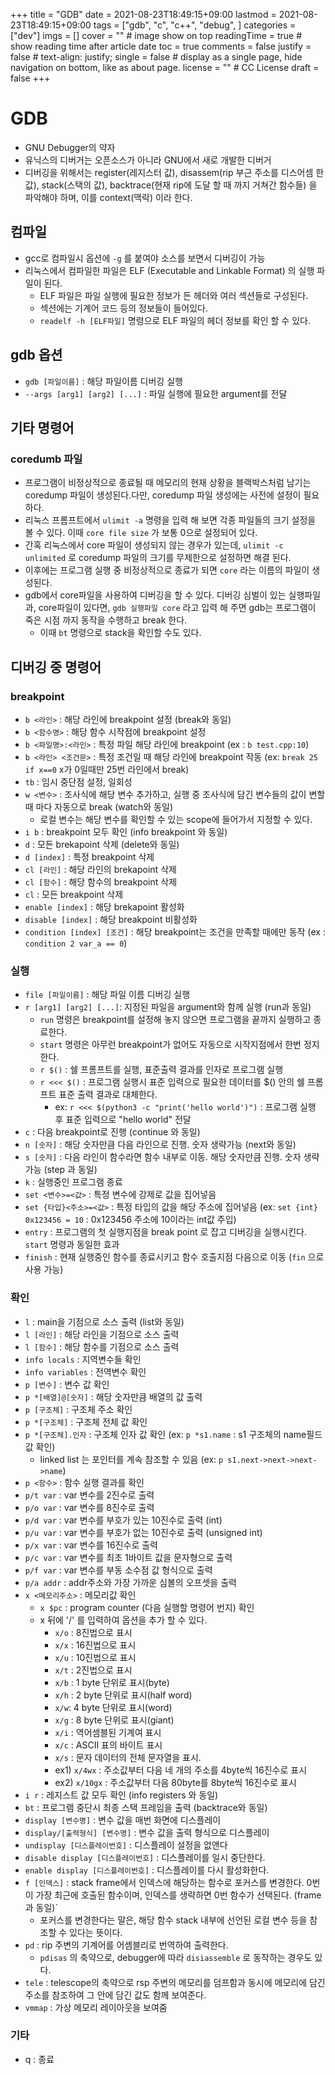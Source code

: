 +++
title = "GDB"
date = 2021-08-23T18:49:15+09:00
lastmod = 2021-08-23T18:49:15+09:00
tags = ["gdb", "c", "c++", "debug", ]
categories = ["dev"]
imgs = []
cover = ""  # image show on top
readingTime = true  # show reading time after article date
toc = true
comments = false
justify = false  # text-align: justify;
single = false  # display as a single page, hide navigation on bottom, like as about page.
license = ""  # CC License
draft = false
+++
# GDB
- GNU Debugger의 약자
- 유닉스의 디버거는 오픈소스가 아니라 GNU에서 새로 개발한 디버거
- 디버깅을 위해서는 register(레지스터 값), disassem(rip 부근 주소를 디스어셈 한 값), stack(스택의 값), backtrace(현재 rip에 도달 할 때 까지 거쳐간 함수들) 을 파악해야 하며, 이를 context(맥락) 이라 한다.
## 컴파일
- gcc로 컴파일시 옵션에 `-g` 를 붙여야 소스를 보면서 디버깅이 가능
- 리눅스에서 컴파일한 파일은 ELF (Executable and Linkable Format) 의 실행 파일이 된다.
  - ELF 파일은 파일 실행에 필요한 정보가 든 헤더와 여러 섹션들로 구성된다.
  - 섹션에는 기계어 코드 등의 정보들이 들어있다. 
  - `readelf -h [ELF파일]` 명령으로 ELF 파일의 헤더 정보를 확인 할 수 있다.
 
## gdb 옵션
- `gdb [파일이름]` : 해당 파일이름 디버깅 실행
- `--args [arg1] [arg2] [...]` : 파일 실행에 필요한 argument를 전달

## 기타 명령어

### coredumb 파일

- 프로그램이 비정상적으로 종료될 때 메모리의 현재 상황을 블랙박스처럼 남기는 coredump 파일이 생성된다.다만, coredump 파일 생성에는 사전에 설정이 필요하다. 
- 리눅스 프롬프트에서 `ulimit -a` 명령을 입력 해 보면 각종 파일들의 크기 설정을 볼 수 있다. 이때 `core file size` 가 보통 0으로 설정되어 있다. 
- 간혹 리눅스에서 core 파일이 생성되지 않는 경우가 있는데, `ulimit -c unlimited` 로 coredump 파일의 크기를 무제한으로 설정하면 해결 된다.
- 이후에는 프로그램 실행 중 비정상적으로 종료가 되면 `core` 라는 이름의 파일이 생성된다. 
- gdb에서 core파일을 사용하여 디버깅을 할 수 있다. 디버깅 심벌이 있는 실행파일과, core파일이 있다면, `gdb 실행파일 core` 라고 입력 해 주면 gdb는 프로그램이 죽은 시점 까지 동작을 수행하고 break 한다. 
  - 이때 `bt` 명령으로 stack을 확인할 수도 있다.

## 디버깅 중 명령어

### breakpoint
- `b <라인>` : 해당 라인에 breakpoint 설정 (break와 동일)
- `b <함수명>` : 해당 함수 시작점에 breakpoint 설정
- `b <파일명>:<라인>` : 특정 파일 해당 라인에 breakpoint (ex : `b test.cpp:10`)
- `b <라인> <조건문>` : 특정 조건일 때 해당 라인에 breakpoint 작동 (ex: `break 25 if x==0` x가 0일때만 25번 라인에서 break)
- `tb` : 임시 중단점 설정, 일회성
- `w <변수>` : 조사식에 해당 변수 추가하고, 실행 중 조사식에 담긴 변수들의 값이 변할 때 마다 자동으로 break (watch와 동일)
  - 로컬 변수는 해당 변수를 확인할 수 있는 scope에 들어가서 지정할 수 있다.
- `i b` : breakpoint 모두 확인 (info breakpoint 와 동일) 
- `d` : 모든 brekapoint 삭제 (delete와 동일)
- `d [index]` : 특정 breakpoint 삭제
- `cl [라인]` : 해당 라인의 brekapoint 삭제
- `cl [함수]` : 해당 함수의 breakpoint 삭제
- `cl` : 모든 breakpoint 삭제
- `enable [index]` : 해당 brekapoint 활성화
- `disable [index]` : 해당 breakpoint 비활성화
- `condition [index] [조건]` : 해당 breakpoint는 조건을 만족할 때에만 동작 (ex : `condition 2 var_a == 0`)

### 실행
- `file [파일이름]` : 해당 파일 이름 디버깅 실행
- `r [arg1] [arg2] [...]`: 지정된 파일을 argument와 함께 실행 (run과 동일)
  - `run` 명령은 breakpoint를 설정해 놓지 않으면 프로그램을 끝까지 실행하고 종료한다. 
  - `start` 명령은 아무런 breakpoint가 없어도 자동으로 시작지점에서 한번 정지한다.
  - `r $()` : 쉘 프롬프트를 실행, 표준출력 결과를 인자로 프로그램 실행
  - `r <<< $()` : 프로그램 실행시 표준 입력으로 필요한 데이터를 $() 안의 쉘 프롬프트 표준 출력 결과로 대체한다.
    - ex: `r <<< $(python3 -c "print('hello world')")` : 프로그램 실행 후 표준 입력으로 "hello world" 전달
- `c` : 다음 breakpoint로 진행 (continue 와 동일)
- `n [숫자]` : 해당 숫자만큼 다음 라인으로 진행. 숫자 생략가능 (next와 동일)
- `s [숫자]` : 다음 라인이 함수라면 함수 내부로 이동. 해당 숫자만큼 진행. 숫자 생략 가능 (step 과 동일)
- `k` : 실행중인 프로그램 종료
- `set <변수>=<값>` : 특정 변수에 강제로 값을 집어넣음
- `set {타입}<주소>=<값>` : 특정 타입의 값을 해당 주소에 집어넣음 (ex: `set {int} 0x123456 = 10` : 0x123456 주소에 10이라는 int값 주입)
- `entry` : 프로그램의 첫 실행지점을 break point 로 잡고 디버깅을 실행시킨다. `start` 명령과 동일한 효과
- `finish` : 현재 실행중인 함수를 종료시키고 함수 호출지점 다음으로 이동 (`fin` 으로 사용 가능)

### 확인
- `l` : main을 기점으로 소스 출력 (list와 동일)
- `l [라인]` : 해당 라인을 기점으로 소스 출력
- `l [함수]` : 해당 함수를 기점으로 소스 출력
- `info locals` : 지역변수들 확인
- `info variables` : 전역변수 확인
- `p [변수]` : 변수 값 확인
- `p *[배열]@[숫자]` : 해당 숫자만큼 배열의 값 출력
- `p [구조체]` : 구조체 주소 확인
- `p *[구조체]` : 구조체 전체 값 확인
- `p *[구조체].인자` : 구조체 인자 값 확인 (ex: `p *s1.name` : s1 구조체의 name필드 값 확인)
  - linked list 는 포인터를 계속 참조할 수 있음 (ex: `p s1.next->next->next->name`)
- `p <함수>` : 함수 실행 결과를 확인
 - `p/t var` : var 변수를 2진수로 출력
 - `p/o var` : var 변수를 8진수로 출력
 - `p/d var` : var 변수를 부호가 있는 10진수로 출력 (int)
 - `p/u var` : var 변수를 부호가 없는 10진수로 출력 (unsigned int)
 - `p/x var` : var 변수를 16진수로 출력
 - `p/c var` : var 변수를 최초 1바이트 값을 문자형으로 출력
 - `p/f var` : var 변수를 부동 소수점 값 형식으로 출력
 - `p/a addr` : addr주소와 가장 가까운 심볼의 오프셋을 출력
- `x <메모리주소>` : 메모리값 확인
  - `x $pc` : program counter (다음 실행할 명령어 번지) 확인
  - x 뒤에 '/' 를 입력하여 옵션을 추가 할 수 있다.
    - `x/o` : 8진법으로 표시
    - `x/x` : 16진법으로 표시
    - `x/u` : 10진법으로 표시
    - `x/t` : 2진법으로 표시
    - `x/b` : 1 byte 단위로 표시(byte)
    - `x/h` : 2 byte 단위로 표시(half word)
    - `x/w`: 4 byte 단위로 표시(word) 
    - `x/g` : 8 byte 단위로 표시(giant)
    - `x/i` : 역어셈블된 기계여 표시
    - `x/c` : ASCII 표의 바이트 표시
    - `x/s` : 문자 데이터의 전체 문자열을 표시.
    - ex1) `x/4wx` : 주소값부터 다음 네 개의 주소를 4byte씩 16진수로 표시
    - ex2) `x/10gx` : 주소값부터 다음 80byte를 8byte씩 16진수로 표시
- `i r` : 레지스트 값 모두 확인 (info registers 와 동일)
- `bt` : 프로그램 중단시 최종 스택 프레임을 출력 (backtrace와 동일)
- `display [변수명]`  : 변수 값을 매번 화면에 디스플레이
- `display/[출력형식] [변수명]` : 변수 값을 출력 형식으로 디스플레이
- `undisplay [디스플레이번호]` : 디스플레이 설정을 없앤다
- `disable display [디스플레이번호]` : 디스플레이를 일시 중단한다.
- `enable display [디스플레이번호]` : 디스플레이를 다시 활성화한다.
- `f [인덱스]` : stack frame에서 인덱스에 해당하는 함수로 포커스를 변경한다. 0번이 가장 최근에 호출된 함수이며, 인덱스를 생략하면 0번 함수가 선택된다. (frame 과 동일)`
  - 포커스를 변경한다는 말은, 해당 함수 stack 내부에 선언된 로컬 변수 등을 참조할 수 있다는 뜻이다. 
- `pd` : rip 주변의 기계어를 어셈블리로 번역하여 출력한다. 
  - `pdisas` 의 축약으로, debugger에 따라 `disiassemble` 로 동작하는 경우도 있다.
- `tele` : telescope의 축약으로 rsp 주변의 메모리를 덤프함과 동시에 메모리에 담긴 주소를 참조하여 그 안에 담긴 값도 함께 보여준다.
- `vmmap` : 가상 메모리 레이아웃을 보여줌

### 기타
- q : 종료
